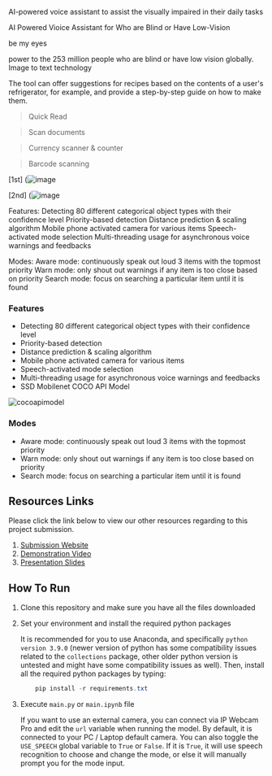 
AI-powered voice assistant to assist the visually impaired in their daily tasks

AI Powered Vioice Assistant for Who are Blind or Have Low-Vision

be my eyes

power to the 253 million people who are blind or have low vision globally.
Image to text technology

The tool can offer suggestions for recipes based on the contents of a user's refrigerator, for example, and provide a step-by-step guide on how to make them.

> Quick Read

> Scan documents

> Currency scanner & counter

> Barcode scanning


[1st] (![image](https://user-images.githubusercontent.com/100111556/226334984-d1d06b12-546d-413b-8522-c17459381ded.png)


[2nd] (![image](https://user-images.githubusercontent.com/100111556/226335113-b913e0bd-55c7-4520-89c7-02fc601686a7.png)

Features:
Detecting 80 different categorical object types with their confidence level
Priority-based detection
Distance prediction & scaling algorithm
Mobile phone activated camera for various items
Speech-activated mode selection
Multi-threading usage for asynchronous voice warnings and feedbacks

Modes:
Aware mode: continuously speak out loud 3 items with the topmost priority
Warn mode: only shout out warnings if any item is too close based on priority
Search mode: focus on searching a particular item until it is found



### Features

- Detecting 80 different categorical object types with their confidence level
- Priority-based detection
- Distance prediction & scaling algorithm
- Mobile phone activated camera for various items
- Speech-activated mode selection
- Multi-threading usage for asynchronous voice warnings and feedbacks
- SSD Mobilenet COCO API Model

![cocoapimodel](https://i.stack.imgur.com/g30dc.png)

### Modes 

- Aware mode: continuously speak out loud 3 items with the topmost priority
- Warn mode: only shout out warnings if any item is too close based on priority
- Search mode: focus on searching a particular item until it is found

## Resources Links

Please click the link below to view our other resources regarding to this project submission.

1. [Submission Website](https://devpost.com/software/fix6dsense-ai)
2. [Demonstration Video](https://youtu.be/8zQXFG1x_Kw)
3. [Presentation Slides](https://www.canva.com/design/DAFN56ozY6E/K2jhOJD56fLkplBnkPWySg/view?utm_content=DAFN56ozY6E&utm_campaign=designshare&utm_medium=link&utm_source=publishpresent)

## How To Run

1. Clone this repository and make sure you have all the files downloaded

2. Set your environment and install the required python packages

    It is recommended for you to use Anaconda, and specifically `python version 3.9.0` (newer version of python has some compatibility issues related to the `collections` package, other older python version is untested and might have some compatibility issues as well). Then, install all the required python packages by typing:

    ```powershell
        pip install -r requirements.txt
    ```

3. Execute `main.py` or `main.ipynb` file

    If you want to use an external camera, you can connect via IP Webcam Pro and edit the `url` variable when running the model. By default, it is connected to your PC / Laptop default camera. You can also toggle the `USE_SPEECH` global variable to `True` or `False`. If it is `True`, it will use speech recognition to choose and change the mode, or else it will manually prompt you for the mode input.
